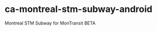 ca-montreal-stm-subway-android
==============================

Montreal STM Subway for MonTransit BETA
